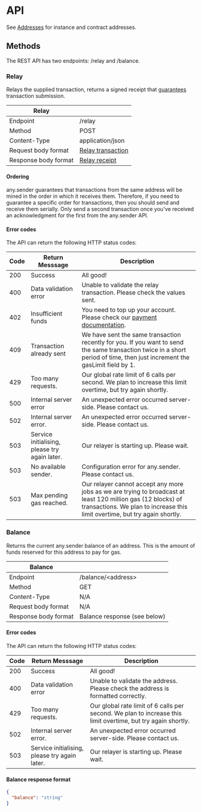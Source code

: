 # API

See [Addresses](./addresses.md) for instance and contract addresses.

## Methods

The REST API has two endpoints: /relay and /balance.

### Relay

Relays the supplied transaction, returns a signed receipt that [guarantees](./guarantees.md) transaction submission.

| Relay                |                                            |
| -------------------- | ------------------------------------------ |
| Endpoint             | /relay                                     |
| Method               | POST                                       |
| Content-Type         | application/json                           |
| Request body format  | [Relay transaction](./relayTransaction.md) |
| Response body format | [Relay receipt](./relayReceipt.md)         |

#### Ordering

any.sender guarantees that transactions from the same address will be mined in the order in which it receives them. Therefore, if you need to guarantee a specific order for transactions, then you should send and receive them serially. Only send a second transaction once you've received an acknowledgment for the first from the any.sender API.

#### Error codes

The API can return the following HTTP status codes:

| Code | Return Messsage                               | Description                                                                                                                                                                                 |
| ---- | --------------------------------------------- | ------------------------------------------------------------------------------------------------------------------------------------------------------------------------------------------- |
| 200  | Success                                       | All good!                                                                                                                                                                                   |
| 400  | Data validation error                         | Unable to validate the relay transaction. Please check the values sent.                                                                                                                     |
| 402  | Insufficient funds                            | You need to top up your account. Please check our [payment documentation](./payments.md).                                                                                                   |
| 409  | Transaction already sent                      | We have sent the same transaction recently for you. If you want to send the same transaction twice in a short period of time, then just increment the gasLimit field by 1.                  |
| 429  | Too many requests.                            | Our global rate limit of 6 calls per second. We plan to increase this limit overtime, but try again shortly.                                                                                |
| 500  | Internal server error                         | An unexpected error occurred server-side. Please contact us.                                                                                                                                |
| 502  | Internal server error.                        | An unexpected error occurred server-side. Please contact us.                                                                                                                                |
| 503  | Service initialising, please try again later. | Our relayer is starting up. Please wait.                                                                                                                                                    |
| 503  | No available sender.                          | Configuration error for any.sender. Please contact us.                                                                                                                                      |
| 503  | Max pending gas reached.                      | Our relayer cannot accept any more jobs as we are trying to broadcast at least 120 million gas (12 blocks) of transactions. We plan to increase this limit overtime, but try again shortly. |

### Balance

Returns the current any.sender balance of an address. This is the amount of funds reserved for this address to pay for gas.

| Balance              |                              |
| -------------------- | ---------------------------- |
| Endpoint             | /balance/\<address\>         |
| Method               | GET                          |
| Content-Type         | N/A                          |
| Request body format  | N/A                          |
| Response body format | Balance response (see below) |

#### Error codes

The API can return the following HTTP status codes:

| Code | Return Messsage                               | Description                                                                                                  |
| ---- | --------------------------------------------- | ------------------------------------------------------------------------------------------------------------ |
| 200  | Success                                       | All good!                                                                                                    |
| 400  | Data validation error                         | Unable to validate the address. Please check the address is formatted correctly.                             |
| 429  | Too many requests.                            | Our global rate limit of 6 calls per second. We plan to increase this limit overtime, but try again shortly. |
| 502  | Internal server error.                        | An unexpected error occurred server-side. Please contact us.                                                 |
| 503  | Service initialising, please try again later. | Our relayer is starting up. Please wait.                                                                     |

#### Balance response format

```json
{
  "balance": "string"
}
```
